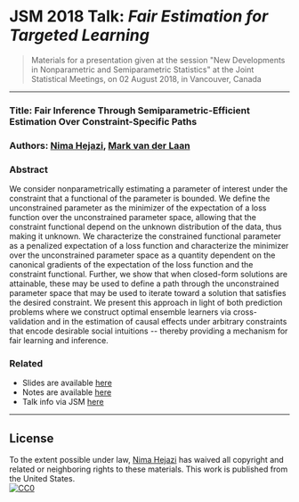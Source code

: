 # JSM 2018 Talk: _Fair Estimation for Targeted Learning_

> Materials for a presentation given at the session "New Developments in
> Nonparametric and Semiparametric Statistics" at the Joint Statistical
> Meetings, on 02 August 2018, in Vancouver, Canada

---

### Title: Fair Inference Through Semiparametric-Efficient Estimation Over Constraint-Specific Paths

### Authors: [Nima Hejazi](https://statistics.berkeley.edu/~nhejazi), [Mark van der Laan](https://vanderlaan-lab.org)

### Abstract

We consider nonparametrically estimating a parameter of interest under the
constraint that a functional of the parameter is bounded. We define the
unconstrained parameter as the minimizer of the expectation of a loss function
over the unconstrained parameter space, allowing that the constraint functional
depend on the unknown distribution of the data, thus making it unknown. We
characterize the constrained functional parameter as a penalized expectation of
a loss function and characterize the minimizer over the unconstrained parameter
space as a quantity dependent on the canonical gradients of the expectation of
the loss function and the constraint functional. Further, we show that when
closed-form solutions are attainable, these may be used to define a path through
the unconstrained parameter space that may be used to iterate toward a solution
that satisfies the desired constraint. We present this approach in light of both
prediction problems where we construct optimal ensemble learners via
cross-validation and in the estimation of causal effects under arbitrary
constraints that encode desirable social intuitions -- thereby providing a
mechanism for fair learning and inference.

### Related
* Slides are available [here](https://bit.ly/jsm_fairtmle_2018)
* Notes are available [here](https://www.stat.berkeley.edu/~nhejazi/present/2018_jsm_fairtmle_withnotes.pdf)
* Talk info via JSM [here](https://ww2.amstat.org/meetings/jsm/2018/onlineprogram/AbstractDetails.cfm?abstractid=329243)

---

## License

To the extent possible under law, [Nima Hejazi](https://nimahejazi.org)
has waived all copyright and related or neighboring rights to these materials.
This work is published from the United States.
<br/>
[![CC0](http://i.creativecommons.org/p/zero/1.0/88x31.png)](http://creativecommons.org/publicdomain/zero/1.0/)

